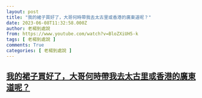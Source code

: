 ```yaml
---
layout: post
title: "我的裙子買好了，大哥何時帶我去太古里或香港的廣東道呢？"
date: 2023-06-08T11:32:58.000Z
author: 老楊到處說
from: https://www.youtube.com/watch?v=BloZXiUH5-k
tags: [ 老楊到處說 ]
comments: True
categories: [ 老楊到處說 ]
---
```

<!--1686223978000-->
[我的裙子買好了，大哥何時帶我去太古里或香港的廣東道呢？](https://www.youtube.com/watch?v=BloZXiUH5-k)
------

<div>

</div>
